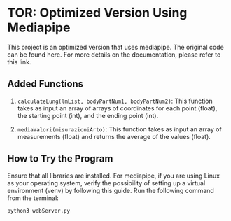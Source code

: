 # TOR: Optimized Version Using Mediapipe

This project is an optimized version that uses mediapipe. The original code can be found here. For more details on the documentation, please refer to this link.

## Added Functions

1. `calculateLung(lmList, bodyPartNum1, bodyPartNum2)`: This function takes as input an array of arrays of coordinates for each point (float), the starting point (int), and the ending point (int).

2. `mediaValori(misurazioniArto)`: This function takes as input an array of measurements (float) and returns the average of the values (float).

## How to Try the Program

Ensure that all libraries are installed. For mediapipe, if you are using Linux as your operating system, verify the possibility of setting up a virtual environment (venv) by following this guide. Run the following command from the terminal:

```bash
python3 webServer.py
